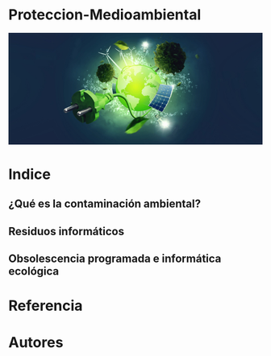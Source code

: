 # Proteccion-Medioambiental
![Proteccion Medioambiental](/img/impacto.jpg)
# Indice
## ¿Qué es la contaminación ambiental?
## Residuos informáticos
## Obsolescencia programada e informática ecológica
# Referencia
# Autores

